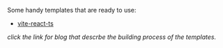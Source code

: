 Some handy templates that are ready to use:
- [vite-react-ts]()

*click the link for blog that descrbe the building process of the templates.*
